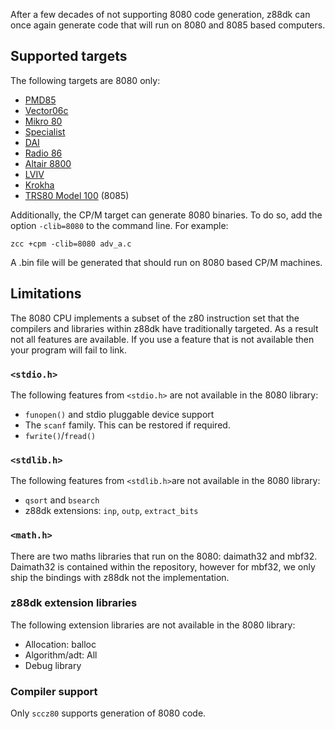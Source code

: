 After a few decades of not supporting 8080 code generation, z88dk can once again generate code that will run on 8080 and 8085 based computers.

## Supported targets

The following targets are 8080 only:

* [PMD85](Platform---PMD85)
* [Vector06c](Platform-Vector06c)
* [Mikro 80](Platform--Mikro80)
* [Specialist](Platform-Special)
* [DAI](Platform---Dai)
* [Radio 86](Platform--Radio86)
* [Altair 8800](Platform--Altair8800)
* [LVIV](Platform---Lviv)
* [Krokha](Platform--Kroka)
* [TRS80 Model 100](Platform---M100) (8085)

Additionally, the CP/M target can generate 8080 binaries. To do so, add the option `-clib=8080` to the command line. For example:

```
zcc +cpm -clib=8080 adv_a.c
```

A .bin file will be generated that should run on 8080 based CP/M machines.

## Limitations

The 8080 CPU implements a subset of the z80 instruction set that the compilers and libraries within z88dk have traditionally targeted. As a result not all features are available. If you use a feature that is not available then your program will fail to link.

### `<stdio.h>`

The following features from `<stdio.h>` are not available in the 8080 library:

* `funopen()` and stdio pluggable device support
* The `scanf` family. This can be restored if required.
* `fwrite()`/`fread()`

### `<stdlib.h>`

The following features from `<stdlib.h>`are not available in the 8080 library:

* `qsort` and `bsearch`
* z88dk extensions: `inp`, `outp`, `extract_bits`

### `<math.h>`

There are two maths libraries that run on the 8080: daimath32 and mbf32. Daimath32 is contained within the repository, however for mbf32, we only ship the bindings with z88dk not the implementation.

### z88dk extension libraries

The following extension libraries are not available in the 8080 library:

* Allocation: balloc
* Algorithm/adt: All
* Debug library

### Compiler support

Only `sccz80` supports generation of 8080 code.





